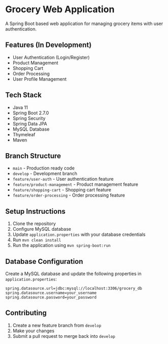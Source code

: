 # Grocery Web Application

A Spring Boot based web application for managing grocery items with user authentication.

## Features (In Development)

- User Authentication (Login/Register)
- Product Management
- Shopping Cart
- Order Processing
- User Profile Management

## Tech Stack

- Java 11
- Spring Boot 2.7.0
- Spring Security
- Spring Data JPA
- MySQL Database
- Thymeleaf
- Maven

## Branch Structure

- `main` - Production ready code
- `develop` - Development branch
- `feature/user-auth` - User authentication feature
- `feature/product-management` - Product management feature
- `feature/shopping-cart` - Shopping cart feature
- `feature/order-processing` - Order processing feature

## Setup Instructions

1. Clone the repository
2. Configure MySQL database
3. Update `application.properties` with your database credentials
4. Run `mvn clean install`
5. Run the application using `mvn spring-boot:run`

## Database Configuration

Create a MySQL database and update the following properties in `application.properties`:

```properties
spring.datasource.url=jdbc:mysql://localhost:3306/grocery_db
spring.datasource.username=your_username
spring.datasource.password=your_password
```

## Contributing

1. Create a new feature branch from `develop`
2. Make your changes
3. Submit a pull request to merge back into `develop`
